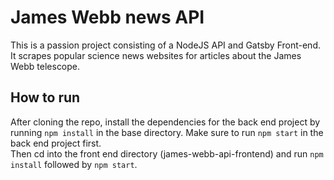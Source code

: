 # James Webb news API
This is a passion project consisting of a NodeJS API and Gatsby Front-end.
It scrapes popular science news websites for articles about the James Webb telescope.

## How to run
After cloning the repo, install the dependencies for the back end project by running `npm install` in the base directory. Make sure to run `npm start` in the back end project first.\
Then cd into the front end directory (james-webb-api-frontend) and run `npm install` followed by `npm start`.
